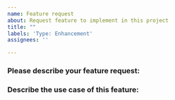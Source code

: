 ```yaml
---
name: Feature request
about: Request feature to implement in this project
title: ""
labels: 'Type: Enhancement'
assignees: ''

---
```


<!--
1. Please make sure to provide a detailed description with all the relevant information that might be required to start working on this feature.
2. In case you are not sure about your request or whether the particular feature is already supported or not, please start a discussion instead.
3. GitHub Discussion: https://github.com/diego95root/nuclei/discussions/categories/ideas
4. Join our discord server at https://discord.gg/projectdiscovery to discuss the idea on the #nuclei channel.
-->

### Please describe your feature request:
<!-- A clear and concise description of feature to implement -->

### Describe the use case of this feature:
<!-- A clear and concise description of the feature request's motivation and the use-cases in which it could be useful. -->
